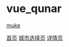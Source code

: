 # vue_qunar

[muke](https://coding.imooc.com/class/203.html)

[首页]([./qunar/static/screenshot/home.png)
[城市选择页]([./qunar/static/screenshot/home.png)
[详情页]([./qunar/static/screenshot/home.png)
